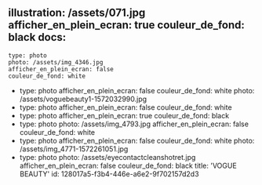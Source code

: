 illustration: /assets/071.jpg
afficher_en_plein_ecran: true
couleur_de_fond: black
docs:
  -
    type: photo
    photo: /assets/img_4346.jpg
    afficher_en_plein_ecran: false
    couleur_de_fond: white
  -
    type: photo
    afficher_en_plein_ecran: false
    couleur_de_fond: white
    photo: /assets/voguebeauty1-1572032990.jpg
  -
    type: photo
    afficher_en_plein_ecran: false
    couleur_de_fond: white
  -
    type: photo
    afficher_en_plein_ecran: true
    couleur_de_fond: black
  -
    type: photo
    photo: /assets/img_4793.jpg
    afficher_en_plein_ecran: false
    couleur_de_fond: white
  -
    type: photo
    afficher_en_plein_ecran: false
    couleur_de_fond: white
    photo: /assets/img_4771-1572261051.jpg
  -
    type: photo
    photo: /assets/eyecontactcleanshotret.jpg
    afficher_en_plein_ecran: false
    couleur_de_fond: black
title: 'VOGUE BEAUTY'
id: 128017a5-f3b4-446e-a6e2-9f702157d2d3
